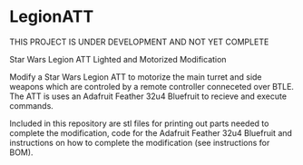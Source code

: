 # LegionATT

THIS PROJECT IS UNDER DEVELOPMENT AND NOT YET COMPLETE

Star Wars Legion ATT Lighted and Motorized Modification

Modify a Star Wars Legion ATT to motorize the main turret and side weapons which are controled by a remote controller conneceted over BTLE. 
The ATT is uses an Adafruit Feather 32u4 Bluefruit to recieve and execute commands.

Included in this repository are stl files for printing out parts needed to complete the modification, code for the Adafruit Feather 32u4 Bluefruit and instructions on how to complete the modification (see instructions for BOM).
   

 
